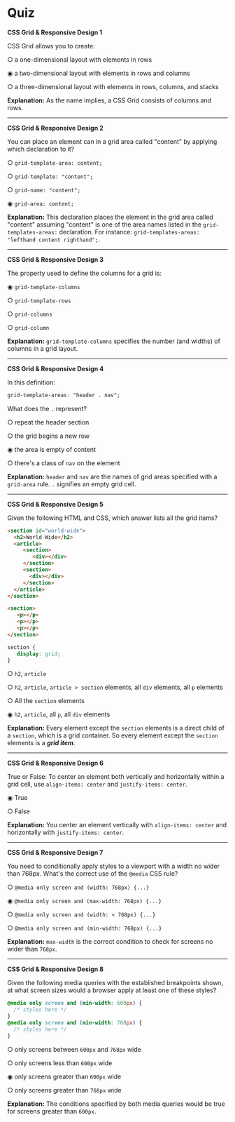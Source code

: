 # Quiz

**CSS Grid & Responsive Design 1**

CSS Grid allows you to create:

○ a one-dimensional layout with elements in rows

◉ a two-dimensional layout with elements in rows and columns

○ a three-dimensional layout with elements in rows, columns, and stacks

**Explanation:** As the name implies, a CSS Grid consists of columns and rows.

---

**CSS Grid & Responsive Design 2**

You can place an element can in a grid area called "content" by applying which declaration to it?

○ `grid-template-area: content;`

○ `grid-template: "content";`

○ `grid-name: "content";`

◉ `grid-area: content;`

**Explanation:** This declaration places the element in the grid area called "content" assuming "content" is one of the area names listed in the `grid-templates-areas:` declaration. For instance: `grid-templates-areas: "lefthand content righthand";`.

---

**CSS Grid & Responsive Design 3**

The property used to define the columns for a grid is:

◉ `grid-template-columns`

○ `grid-template-rows`

○ `grid-columns`

○ `grid-column`

**Explanation:** `grid-template-columns` specifies the number (and widths) of columns in a grid layout.

---

**CSS Grid & Responsive Design 4**

In this definition:

```css
grid-template-areas: "header . nav";
```

What does the `.` represent?

○ repeat the header section

○ the grid begins a new row

◉ the area is empty of content

○ there's a class of `nav` on the element

**Explanation:** `header` and `nav` are the names of grid areas specified with a `grid-area` rule. `.` signifies an empty grid cell.

---

**CSS Grid & Responsive Design 5**

Given the following HTML and CSS, which answer lists all the grid items?

```html
<section id="world-wide">
  <h2>World Wide</h2>
  <article>
     <section>
        <div></div>
     </section>
     <section>
       <div></div>
     </section>
  </article>
</section>

<section>
   <p></p>
   <p></p>
   <p></p>
</section>
```

```css
section {
   display: grid;
}
```

○ `h2`, `article`

○ `h2`, `article`, `article > section` elements, all `div` elements, all `p` elements

○ All the `section` elements

◉ `h2`, `article`, all `p`, all `div` elements

**Explanation:** Every element except the `section` elements is a direct child of a `section`, which is a grid container. So every element except the `section` elements is a **_grid item_**.

---

**CSS Grid & Responsive Design 6**

True or False: To center an element both vertically and horizontally within a grid cell, use `align-items: center` and `justify-items: center`.

◉ True

○ False

**Explanation:** You center an element vertically with `align-items: center` and horizontally with `justify-items: center`.

---

**CSS Grid & Responsive Design 7**

You need to conditionally apply styles to a viewport with a width no wider than 768px. What's the correct use of the `@media` CSS rule?

○ `@media only screen and (width: 768px) {...}`

◉ `@media only screen and (max-width: 768px) {...}`

○ `@media only screen and (width: < 768px) {...}`

○ `@media only screen and (min-width: 768px) {...}`

**Explanation:** `max-width` is the correct condition to check for screens no wider than `768px`.

---

**CSS Grid & Responsive Design 8**

Given the following media queries with the established breakpoints shown, at what screen sizes would a browser apply at least one of these styles?

```css
@media only screen and (min-width: 600px) {
  /* styles here */
}
@media only screen and (min-width: 768px) {
  /* styles here */
}
```

○ only screens between `600px` and `768px` wide

○ only screens less than `600px` wide

◉ only screens greater than `600px` wide

○ only screens greater than `768px` wide

**Explanation:** The conditions specified by both media queries would be true for screens greater than `600px`.
